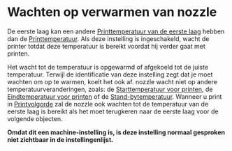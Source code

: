 Wachten op verwarmen van nozzle
====
De eerste laag kan een andere [Printtemperatuur van de eerste laag](../material/material_print_temperature_layer_0.md) hebben dan de [Printtemperatuur](../material/material_print_temperature.md). Als deze instelling is ingeschakeld, wacht de printer totdat deze temperatuur is bereikt voordat hij verder gaat met printen.

Het wacht tot de temperatuur is opgewarmd of afgekoeld tot de juiste temperatuur. Terwijl de identificatie van deze instelling zegt dat je moet wachten om op te warmen, koelt het ook af. nozzle wacht niet op andere temperatuurveranderingen, zoals: de [Starttemperatuur voor printen](../material/material_initial_print_temperature.md), de [Eindtemperatuur voor printen](../material/material_final_print_temperature.md) of de [Stand-bytemperatuur](../material/material_standby_temperature.md ). Wanneer u print in [Printvolgorde](../blackmagic/print_sequence.md) zal de nozzle ook wachten tot de temperatuur van de eerste laag is bereikt als het moet terugkeren naar de eerste laag voor de volgende objecten.

**Omdat dit een machine-instelling is, is deze instelling normaal gesproken niet zichtbaar in de instellingenlijst.**